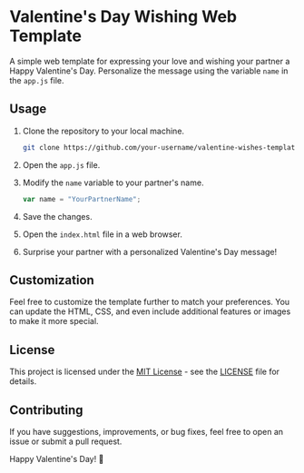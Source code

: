# Valentine's Day Wishing Web Template

A simple web template for expressing your love and wishing your partner a Happy Valentine's Day. Personalize the message using the variable `name` in the `app.js` file.

## Usage

1. Clone the repository to your local machine.

    ```bash
    git clone https://github.com/your-username/valentine-wishes-template.git
    ```

2. Open the `app.js` file.

3. Modify the `name` variable to your partner's name.

    ```javascript
    var name = "YourPartnerName";
    ```

4. Save the changes.

5. Open the `index.html` file in a web browser.

6. Surprise your partner with a personalized Valentine's Day message!

## Customization

Feel free to customize the template further to match your preferences. You can update the HTML, CSS, and even include additional features or images to make it more special.

## License

This project is licensed under the [MIT License](LICENSE) - see the [LICENSE](LICENSE) file for details.

## Contributing

If you have suggestions, improvements, or bug fixes, feel free to open an issue or submit a pull request.

Happy Valentine's Day! 💖

